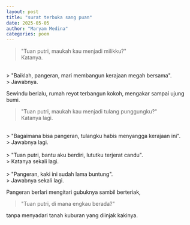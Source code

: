 ```yaml
---
layout: post
title: "surat terbuka sang puan"
date: 2025-05-05
author: "Maryam Medina"
categories: poem
---
```


> "Tuan putri, maukah kau menjadi milikku?"<br>
> Katanya.<br>
<br>
> "Baiklah, pangeran, mari membangun kerajaan megah bersama".<br>
> Jawabnya.<br>

Sewindu berlalu, rumah reyot terbangun kokoh, mengakar sampai ujung bumi.<br>

> "Tuan putri, maukah kau menjadi tulang punggungku?"<br>
> Katanya lagi.<br>
<br>
> "Bagaimana bisa pangeran, tulangku habis menyangga kerajaan ini".<br>
> Jawabnya lagi.<br>
<br>
> "Tuan putri, bantu aku berdiri, lututku terjerat candu".<br>
> Katanya sekali lagi.<br>
<br>
> "Pangeran, kaki ini sudah lama buntung".<br>
> Jawabnya sekali lagi.<br>

Pangeran berlari mengitari gubuknya sambil berteriak,<br>

> "Tuan putri, di mana engkau berada?"<br>

tanpa menyadari tanah kuburan yang diinjak kakinya.<br>
